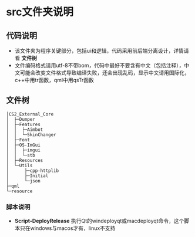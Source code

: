 # src文件夹说明

## 代码说明

* 该文件夹为程序关键部分，包括ui和逻辑，代码采用前后端分离设计，详情请看 **文件树**
* 文件编码格式请用utf-8不带bom，代码中最好不要含有中文（包括注释），中文可能会改变文件格式导致编译失败，还会出现乱码，显示中文请用国际化，c++中用tr函数，qml中用qsTr函数

## 文件树

```
│CS2_External_Core
│  ├─Dumper
│  ├─Features
│  │  ├─Aimbot
│  │  └─SkinChanger
│  ├─Font
│  ├─OS-ImGui
│  │  ├─imgui
│  │  └─stb
│  ├─Resources
│  └─Utils
│      ├─cpp-httplib
│      ├─Initial
│      └─json
├─qml
└─resource
```

### 脚本说明

* **Script-DeployRelease** 执行Qt的windeployqt或macdeployqt命令，这个脚本只在windows与macos才有，linux不支持
